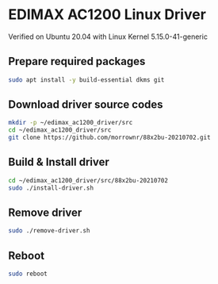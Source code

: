 # EDIMAX AC1200 Linux Driver

Verified on Ubuntu 20.04 with Linux Kernel 5.15.0-41-generic

## Prepare required packages

```bash
sudo apt install -y build-essential dkms git 
```

## Download driver source codes
```bash
mkdir -p ~/edimax_ac1200_driver/src
cd ~/edimax_ac1200_driver/src
git clone https://github.com/morrownr/88x2bu-20210702.git
```

## Build & Install driver
```bash
cd ~/edimax_ac1200_driver/src/88x2bu-20210702
sudo ./install-driver.sh
```

## Remove driver
```bash
sudo ./remove-driver.sh
```

## Reboot
```bash
sudo reboot
```
